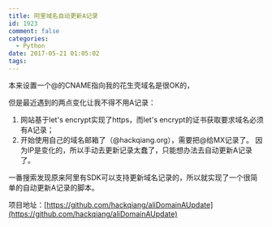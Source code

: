 ```yaml
---
title: 阿里域名自动更新A记录
id: 1923
comment: false
categories:
  - Python
date: 2017-05-21 01:05:02
tags:
---
```


本来设置一个@的CNAME指向我的花生壳域名是很OK的，

但是最近遇到的两点变化让我不得不用A记录：

1.  网站基于let's encrypt实现了https，而let's encrypt的证书获取要求域名必须有A记录；
2.  开始使用自己的域名邮箱了（@hackqiang.org），需要把@给MX记录了。
因为IP是变化的，所以手动去更新记录太蠢了，只能想办法去自动更新A记录了。

一番搜索发现原来阿里有SDK可以支持更新域名记录的，所以就实现了一个很简单的自动更新A记录的脚本。

项目地址：[https://github.com/hackqiang/aliDomainAUpdate](https://github.com/hackqiang/aliDomainAUpdate)